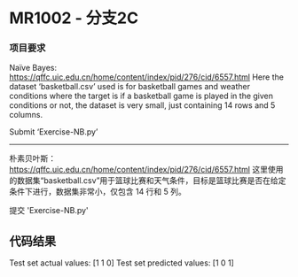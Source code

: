 # MR1002 - 分支2C
### 项目要求

Naïve Bayes: https://qffc.uic.edu.cn/home/content/index/pid/276/cid/6557.html Here the dataset ‘basketball.csv’ used is for basketball games and weather conditions  where the target is if a basketball game is played in the given conditions or not, the  dataset is very small, just containing 14 rows and 5 columns. 

Submit ‘Exercise-NB.py’

------

朴素贝叶斯：https://qffc.uic.edu.cn/home/content/index/pid/276/cid/6557.html 这里使用的数据集“basketball.csv”用于篮球比赛和天气条件，目标是篮球比赛是否在给定条件下进行，数据集非常小，仅包含 14 行和 5 列。

提交 'Exercise-NB.py'

## 代码结果

Test set actual values: [1 1 0]
Test set predicted values: [1 0 1]
